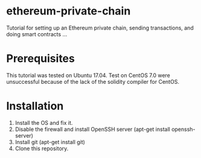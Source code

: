 # ethereum-private-chain
Tutorial for setting up an Ethereum private chain, sending transactions, and doing smart contracts ...

# Prerequisites

This tutorial was tested on Ubuntu 17.04. Test on CentOS 7.0 were unsuccessful because of the lack of the solidity compiler for CentOS.

# Installation

1) Install the OS and fix it.
2) Disable the firewall and install OpenSSH server (apt-get install openssh-server)
3) Install git (apt-get install git)
4) Clone this repository.



